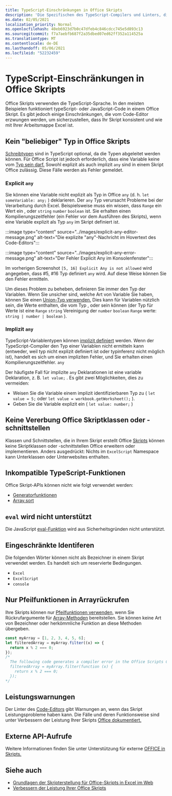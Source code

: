 ```yaml
---
title: TypeScript-Einschränkungen in Office Skripts
description: 'Die Spezifischen des TypeScript-Compilers und Linters, die vom #A0 Office skripts-Code-Editor verwendet werden.'
ms.date: 02/05/2021
localization_priority: Normal
ms.openlocfilehash: 40eb6923d7b0c47dfeb4c846cdcc745e5d893c13
ms.sourcegitcommit: f7a7aebfb687f2a35dbed07ed62ff352a114525a
ms.translationtype: MT
ms.contentlocale: de-DE
ms.lasthandoff: 05/06/2021
ms.locfileid: "52232459"
---
```

# <a name="typescript-restrictions-in-office-scripts"></a>TypeScript-Einschränkungen in Office Skripts

Office Skripts verwenden die TypeScript-Sprache. In den meisten Beispielen funktioniert typeScript- oder JavaScript-Code in einem Office Skript. Es gibt jedoch einige Einschränkungen, die vom Code-Editor erzwungen werden, um sicherzustellen, dass Ihr Skript konsistent und wie mit Ihrer Arbeitsmappe Excel ist.

## <a name="no-any-type-in-office-scripts"></a>Kein "beliebiger" Typ in Office Skripts

[Schreibtypen](https://www.typescriptlang.org/docs/handbook/typescript-in-5-minutes.html) sind in TypeScript optional, da die Typen abgeleitet werden können. Für Office Script ist jedoch erforderlich, dass eine Variable keine vom [Typ sein darf.](https://www.typescriptlang.org/docs/handbook/basic-types.html#any) Sowohl explizit als auch implizit `any` sind in einem Skript Office zulässig. Diese Fälle werden als Fehler gemeldet.

### <a name="explicit-any"></a>Explicit `any`

Sie können eine Variable nicht explizit als Typ in Office `any` (d. h. `let someVariable: any;` ) deklarieren. Der `any` Typ verursacht Probleme bei der Verarbeitung durch Excel. Beispielsweise muss ein wissen, dass `Range` ein Wert ein , oder `string` `number` `boolean` ist. Sie erhalten einen Kompilierungszeitfehler (ein Fehler vor dem Ausführen des Skripts), wenn eine Variable explizit als Typ `any` im Skript definiert ist.

:::image type="content" source="../images/explicit-any-editor-message.png" alt-text="Die explizite &quot;any&quot;-Nachricht im Hovertext des Code-Editors":::

:::image type="content" source="../images/explicit-any-error-message.png" alt-text="Der Fehler Explicit Any im Konsolenfenster":::

Im vorherigen Screenshot `[5, 16] Explicit Any is not allowed` wird angegeben, dass #5, #16 Typ definiert `any` wird. Auf diese Weise können Sie den Fehler ermitteln.

Um dieses Problem zu beheben, definieren Sie immer den Typ der Variablen. Wenn Sie unsicher sind, welche Art von Variable Sie haben, können Sie einen [Union-Typ verwenden.](https://www.typescriptlang.org/docs/handbook/unions-and-intersections.html) Dies kann für Variablen nützlich sein, die Werte enthalten, die vom Typ , oder sein können (der Typ für Werte ist eine `Range` `string` Vereinigung der `number` `boolean` `Range` werte: `string | number | boolean` ).

### <a name="implicit-any"></a>Implizit `any`

TypeScript-Variablentypen können [implizit definiert](https://www.typescriptlang.org/docs/handbook/type-inference.html) werden. Wenn der TypeScript-Compiler den Typ einer Variablen nicht ermitteln kann (entweder, weil typ nicht explizit definiert ist oder typinferenz nicht möglich ist), handelt es sich um einen impliziten Fehler, und Sie erhalten einen Kompilierungszeitfehler. `any`

Der häufigste Fall für implizite `any` Deklarationen ist eine variable Deklaration, z. B. `let value;` . Es gibt zwei Möglichkeiten, dies zu vermeiden:

* Weisen Sie die Variable einem implizit identifizierbaren Typ zu ( `let value = 5;` oder `let value = workbook.getWorksheet();` ).
* Geben Sie die Variable explizit ein ( `let value: number;` )

## <a name="no-inheriting-office-script-classes-or-interfaces"></a>Keine Vererbung Office Skriptklassen oder -schnittstellen

Klassen und Schnittstellen, die in Ihrem Skript erstellt Office [Skripts](https://www.typescriptlang.org/docs/handbook/classes.html#inheritance) können keine Skriptklassen oder -schnittstellen Office erweitern oder implementieren. Anders ausgedrückt: Nichts im `ExcelScript` Namespace kann Unterklassen oder Unterwebsites enthalten.

## <a name="incompatible-typescript-functions"></a>Inkompatible TypeScript-Funktionen

Office Skript-APIs können nicht wie folgt verwendet werden:

* [Generatorfunktionen](https://developer.mozilla.org/docs/Web/JavaScript/Guide/Iterators_and_Generators#generator_functions)
* [Array.sort](https://developer.mozilla.org/docs/Web/JavaScript/Reference/Global_Objects/Array/sort)

## <a name="eval-is-not-supported"></a>`eval` wird nicht unterstützt

Die JavaScript [eval-Funktion](https://developer.mozilla.org/docs/Web/JavaScript/Reference/Global_Objects/eval) wird aus Sicherheitsgründen nicht unterstützt.

## <a name="restricted-identifers"></a>Eingeschränkte Identiferen

Die folgenden Wörter können nicht als Bezeichner in einem Skript verwendet werden. Es handelt sich um reservierte Bedingungen.

* `Excel`
* `ExcelScript`
* `console`

## <a name="only-arrow-functions-in-array-callbacks"></a>Nur Pfeilfunktionen in Arrayrückrufen

Ihre Skripts können nur [Pfeilfunktionen verwenden,](https://developer.mozilla.org/docs/Web/JavaScript/Reference/Functions/Arrow_functions) wenn Sie Rückrufargumente für [Array-Methoden](https://developer.mozilla.org/docs/Web/JavaScript/Reference/Global_Objects/Array) bereitstellen. Sie können keine Art von Bezeichner oder herkömmliche Funktion an diese Methoden übergeben.

```TypeScript
const myArray = [1, 2, 3, 4, 5, 6];
let filteredArray = myArray.filter((x) => {
  return x % 2 === 0;
});
/*
  The following code generates a compiler error in the Office Scripts Code Editor.
  filteredArray = myArray.filter(function (x) {
    return x % 2 === 0;
  });
*/
```

## <a name="performance-warnings"></a>Leistungswarnungen

Der Linter des [Code-Editors](https://wikipedia.org/wiki/Lint_(software)) gibt Warnungen an, wenn das Skript Leistungsprobleme haben kann. Die Fälle und deren Funktionsweise sind unter Verbessern der Leistung Ihrer Skripts [Office dokumentiert.](web-client-performance.md)

## <a name="external-api-calls"></a>Externe API-Aufrufe

Weitere Informationen finden Sie unter Unterstützung für externe [OFFICE in Skripts.](external-calls.md)

## <a name="see-also"></a>Siehe auch

* [Grundlagen der Skripterstellung für Office-Skripts in Excel im Web](scripting-fundamentals.md)
* [Verbessern der Leistung Ihrer Office Skripts](web-client-performance.md)
